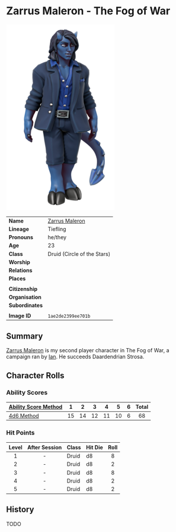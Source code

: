 # Zarrus Maleron - The Fog of War

<img src="https://raw.githubusercontent.com/jesskelsall/astarus-images/main/characters/portraits/1ae2de2399ee701b.png" height="500" />

|||
| --- | --- |
| **Name** | [Zarrus Maleron](../zarrus-maleron.md) | character.3
| **Lineage** | Tiefling |
| **Pronouns** | he/they |
| **Age** | 23 |
| **Class** | Druid (Circle of the Stars) |
| **Worship** | |
| **Relations** | |
| **Places** | |
|||
| **Citizenship** | |
| **Organisation** | |
| **Subordinates** | |
|||
| **Image ID** | `1ae2de2399ee701b` |

## Summary

[Zarrus Maleron](../zarrus-maleron.md) is my second player character in The Fog of War, a campaign ran by [Ian](../../players/ian.md). He succeeds Daardendrian Strosa.

## Character Rolls

### Ability Scores

| [Ability Score Method](../../mechanics/ability-score-method/ability-score-method.md) | 1 | 2 | 3 | 4 | 5 | 6 | Total |
| --- |:---:|:---:|:---:|:---:|:---:|:---:|:---:|
| [4d6 Method](../../mechanics/ability-score-method/4d6-method.md) | 15 | 14 | 12 | 11 | 10 | 6 | 68 |

### Hit Points

| Level | After Session | Class | Hit Die | Roll |
|:---:|:---:| --- | --- |:---:|
| 1 | - | Druid | d8 | 8 |
| 2 | - | Druid | d8 | 2 |
| 3 | - | Druid | d8 | 8 |
| 4 | - | Druid | d8 | 2 |
| 5 | - | Druid | d8 | 2 |

## History

TODO
